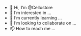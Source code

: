 - 👋 Hi, I’m @Cellostore
- 👀 I’m interested in ...
- 🌱 I’m currently learning ...
- 💞️ I’m looking to collaborate on ...
- 📫 How to reach me ...

<!---
Vellostore/Vellostore is a ✨ special ✨ repository because its `README.md` (this file) appears on your GitHub profile.
You can click the Preview link to take a look at your changes.
--->
